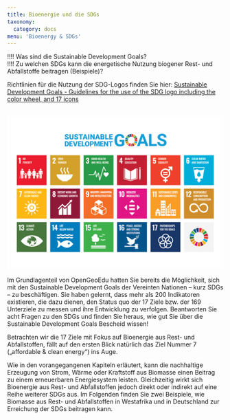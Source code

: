 ```yaml
---
title: Bioenergie und die SDGs 
taxonomy:
  category: docs
menu: 'Bioenergy & SDGs'
---
```


!!!! Was sind die Sustainable Development Goals? <br>
!!!! Zu welchen SDGs kann die energetische Nutzung biogener Rest- und Abfallstoffe beitragen (Beispiele)?

Richtlinien für die Nutzung der SDG-Logos finden Sie hier: 
[Sustainable Development Goals - Guidelines for the use of the SDG logo including the color wheel, and 17 icons](https://www.un.org/sustainabledevelopment/wp-content/uploads/2019/01/SDG_Guidelines_AUG_2019_Final.pdf) <br><br>

![](E_SDG_Poster_2019_without_UN_emblem_WEB.png?lightbox=800&resize=500&classes=caption "Die 17 Sustainable Development Goals. © United Nations")

Im Grundlagenteil von OpenGeoEdu hatten Sie bereits die Möglichkeit, sich mit den Sustainable Development Goals der Vereinten Nationen – kurz SDGs – zu beschäftigen. Sie haben gelernt, dass mehr als 200 Indikatoren existieren, die dazu dienen, den Status quo der 17 Ziele bzw. der 169 Unterziele zu messen und ihre Entwicklung zu verfolgen. 
Beantworten Sie acht Fragen zu den SDGs und finden Sie heraus, wie gut Sie über die Sustainable Development Goals Bescheid wissen!

Betrachten wir die 17 Ziele mit Fokus auf Bioenergie aus Rest- und Abfallstoffen, fällt auf den ersten Blick natürlich das Ziel Nummer 7 („affordable & clean energy“) ins Auge. 

Wie in den vorangegangenen Kapiteln erläutert, kann die nachhaltige Erzeugung von Strom, Wärme oder Kraftstoff aus Biomasse einen Beitrag zu einem erneuerbaren Energiesystem leisten. Gleichzeitig wirkt sich Bioenergie aus Rest- und Abfallstoffen jedoch direkt oder indirekt auf eine Reihe weiterer SDGs aus.
Im Folgenden finden Sie zwei Beispiele, wie Biomasse aus Rest- und Abfallstoffen in Westafrika und in Deutschland zur Erreichung der SDGs beitragen kann.
